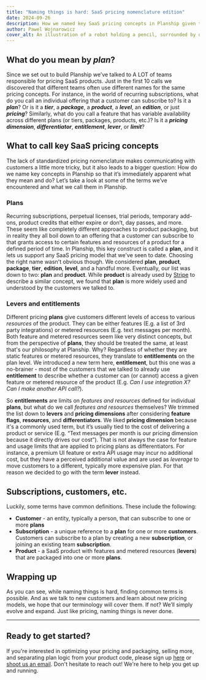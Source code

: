 ```yaml
---
title: "Naming things is hard: SaaS pricing nomenclature edition"
date: 2024-09-26
description: How we named key SaaS pricing concepts in Planship given the lack of standardized nomenclature.
author: Pawel Wojnarowicz
cover_alt: An illustration of a robot holding a pencil, surrounded by question marks, deep in thought
---
```


## What do you mean by *plan*?

Since we set out to build Planship we’ve talked to A LOT of teams responsible for pricing SaaS products. Just in the first 10 calls we discovered that different teams often use different names for the same pricing concepts. For instance, in the world of recurring subscriptions, what do you call an individual offering that a customer can subscribe to? Is it a ***plan***? Or is it a ***tier***, a ***package***, a ***product***, a ***level***, an ***edition***, or just ***pricing***? Similarly, what do you call a feature that has variable availability across different plans (or tiers, packages, products, etc.)? Is it a ***pricing dimension***, ***differentiator***, ***entitlement***, ***lever***, or ***limit***?

## What to call key SaaS pricing concepts

The lack of standardized pricing nomenclature makes communicating with customers a little more tricky, but it also leads to a bigger question: How do we name key concepts in Planship so that it’s immediately apparent what they mean and do? Let’s take a look at some of the terms we’ve encountered and what we call them in Planship.

### Plans

Recurring subscriptions, perpetual licenses, trial periods, temporary add-ons, product credits that either expire or don’t, day passes, and more. These seem like completely different approaches to product packaging, but in reality they all boil down to an offering that a customer can subscribe to that grants access to certain features and resources of a product for a defined period of time. In Planship, this key construct is called a **plan**, and it lets us support any SaaS pricing model that we've seen to date. Choosing the right name wasn't obvious though. We considered **plan**, **product**, **package**, **tier**, **edition**, **level**, and a handful more. Eventually, our list was down to two: **plan** and **product**. While **product** is already used by [Stripe](https://docs.stripe.com/api/products) to describe a similar concept, we found that **plan** is more widely used and understood by the customers we talked to.

### Levers and entitlements

Different pricing **plans** give customers different levels of access to various *resources* of the product. They can be either features (E.g. a list of 3rd party integrations) or metered resources (E.g. text messages per month). Both feature and metered resources seem like very distinct concepts, but from the perspective of **plans**, they should be treated the same, at least that's our philosophy at Planship. Why? Regardless of whether they are static features or metered resources, they translate to **entitlements** on the plan level. We introduced a new term here, **entitlement**, but this one was a no-brainer - most of the customers that we talked to already use **entitlement** to describe whether a customer can (or cannot) access a given feature or metered resource of the product (E.g. *Can I use integration X? Can I make another API call?*).

So **entitlements** are limits on *features and resources* defined for individual **plans**, but what do we call *features and resources* themselves? We trimmed the list down to **levers** and **pricing dimensions** after considering **feature flags**, **resources**, and **differentiators**. We liked **pricing dimension** because it's a commonly used term, but it’s usually tied to the cost of delivering a product or service (E.g. “Text messages per month is our pricing dimension because it directly drives our cost”). That is not always the case for feature and usage limits that are applied to pricing plans as differentiators. For instance, a premium UI feature or extra API usage may incur no additional cost, but they have a perceived additional value and are used as *leverage* to move customers to a different, typically more expensive plan. For that reason we decided to go with the term **lever** instead.


## Subscriptions, customers, etc.
Luckily, some terms have common definitions. These include the following:
- **Customer** - an entity, typically a person, that can subscribe to one or more **plans**
- **Subscription** - a unique reference to a **plan** for one or more **customers**. Customers can subscribe to a plan by creating a new **subscription**, or joining an existing team **subscription**.
- **Product** - a SaaS product with features and metered resources (**levers**) that are packaged into one or more **plans**.


## Wrapping up
As you can see, while naming things is hard, finding common terms is possible. And as we talk to new customers and learn about new pricing models, we hope that our terminology will cover them. If not? We’ll simply evolve and expand. Just like pricing, naming things is never done.

<hr class="gradient rounded !mt-8" />

## Ready to get started?
If you're interested in optimizing your pricing and packaging, selling more, and separating plan logic from your product code, please sign up [here](https://planship.io) or [shoot us an email](mailto:connect@planship.io). Don't hesitate to reach out! We're here to help you get up and running.
